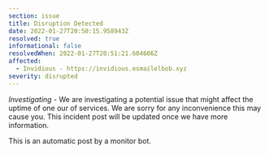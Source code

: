 ```yaml
---
section: issue
title: Disruption Detected
date: 2022-01-27T20:50:15.958943Z
resolved: true
informational: false
resolvedWhen: 2022-01-27T20:51:21.604606Z
affected:
  - Invidious - https://invidious.esmailelbob.xyz
severity: disrupted
---
```

*Investigating* - We are investigating a potential issue that might affect the uptime of one our of services. We are sorry for any inconvenience this may cause you. This incident post will be updated once we have more information.

This is an automatic post by a monitor bot.
        